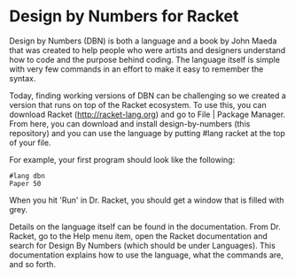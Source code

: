 Design by Numbers for Racket
===
Design by Numbers (DBN) is both a language and a book by John Maeda that was
created to help people who were artists and designers understand how to
code and the purpose behind coding. The language itself is simple with
very few commands in an effort to make it easy to remember the syntax.

Today, finding working versions of DBN can be challenging so we created
a version that runs on top of the Racket ecosystem. To use this, you can
download Racket (http://racket-lang.org) and go to File | Package Manager. 
From here, you can download and install design-by-numbers (this repository)
and you can use the language by putting #lang racket at the top of your
file.  

For example, your first program should look like the following:
```racket
#lang dbn
Paper 50
```

When you hit 'Run' in Dr. Racket, you should get a window that is filled with grey.

Details on the language itself can be found in the documentation. From Dr. Racket,
go to the Help menu item, open the Racket documentation and search for Design
By Numbers (which should be under Languages). This documentation explains how to
use the language, what the commands are, and so forth.
